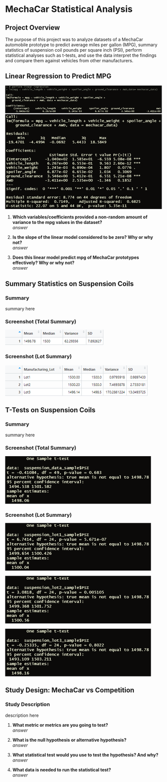 # MechaCar Statistical Analysis

## Project Overview
The purpose of this project was to analyze datasets of a MechaCar automobile prototype to predict average miles per gallon (MPG), summary statistics of suspension coil pounds per square inch (PSI), perform statistical analyses such as t-tests, and use the data interpret the findings and compare them against vehicles from other manufacturers.<br/>

## Linear Regression to Predict MPG

![Linear Regression](Resources/d1_lm.png)<br/>
![Summary Statistics](Resources/d1_summary.png)<br/>

1. **Which variables/coefficients provided a non-random amount of variance to the mpg values in the dataset?**</br>
*answer*

2. **Is the slope of the linear model considered to be zero? Why or why not?**</br>
*answer*

3. **Does this linear model predict mpg of MechaCar prototypes effectively? Why or why not?**</br>
*answer*

## Summary Statistics on Suspension Coils
### Summary
summary here

### Screenshot (Total Summary)
![Total Summary for Suspension Coils](Resources/d2_total_summary.png)<br/>


### Screenshot (Lot Summary)
![Lot Summary for Suspension Coils](Resources/d2_lot_summary.png)<br/>


## T-Tests on Suspension Coils
### Summary
summary here

### Screenshot (Total Summary)
![T-Test All Lots Suspension Coils](Resources/d3_all_ttest.png)<br/>


### Screenshot (Lot Summary)
![T-Test Lot 1 Suspension Coils](Resources/d3_lot1_ttest.png)<br/>

![T-Test Lot 2 Suspension Coils](Resources/d3_lot2_ttest.png)<br/>

![T-Test Lot 3 Suspension Coils](Resources/d3_lot3_ttest.png)<br/>


## Study Design: MechaCar vs Competition
### Study Description
description here

1. **What metric or metrics are you going to test?**</br>
*answer*

2. **What is the null hypothesis or alternative hypothesis?**</br>
*answer*

3. **What statistical test would you use to test the hypothesis? And why?**</br>
*answer*

4. **What data is needed to run the statistical test?**</br>
*answer*

